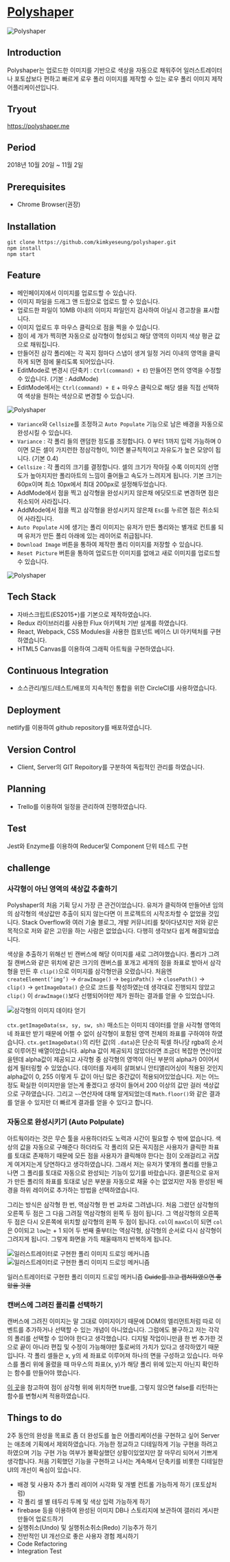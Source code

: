 # [Polyshaper](https://polyshaper.me/)

![Polyshaper](./public/image01.gif)

## Introduction
Polyshaper는 업로드한 이미지를 기반으로 색상을 자동으로 채워주어 일러스트레이터나 포토샵보다 편하고 빠르게 로우 폴리 이미지를 제작할 수 있는 로우 폴리 이미지 제작 어플리케이션입니다.

## Tryout
<https://polyshaper.me>

## Period
2018년 10월 20일 ~ 11월 2일

## Prerequisites
- Chrome Browser(권장)

## Installation
```
git clone https://github.com/kimkyeseung/polyshaper.git
npm install
npm start
```

## Feature
- 메인페이지에서 이미지를 업로드할 수 있습니다.
- 이미지 파일을 드래그 앤 드랍으로 업로드 할 수 있습니다.
- 업로드한 파일이 10MB 이내의 이미지 파일인지 검사하여 아닐시 경고창을 표시합니다.
- 이미지 업로드 후 마우스 클릭으로 점을 찍을 수 있습니다.
- 점이 세 개가 찍히면 자동으로 삼각형이 형성되고 해당 영역의 이미지 색상 평균 값으로 채워집니다.
- 만들어진 삼각 폴리에는 각 꼭지 점마다 스냅이 생겨 일정 거리 이내의 영역을 클릭하게 되면 점에 물리도록 되어있습니다.
- EditMode로 변경시 (단축키 : ```Ctrl(command) + E```) 만들어진 면의 영역을 수정할 수 있습니다. (기본 : AddMode)
- EditMode에서는  ```Ctrl(command) + E``` + 마우스 클릭으로 해당 셀을 직접 선택하여 색상을 원하는 색상으로 변경할 수 있습니다.

![Polyshaper](./public/image02.gif)

- ```Variance```와 ```Cellsize```를 조정하고 ```Auto Populate``` 기능으로 남은 배경을 자동으로 완성시킬 수 있습니다.
- ```Variance``` : 각 폴리 들의 랜덤한 정도를 조정합니다. 0 부터 1까지 입력 가능하며 0이면 모든 셀이 가지런한 정삼각형이, 1이면 불규칙적이고 자유도가 높은 모양이 됩니다. (기본 0.4)
- ```Cellsize``` : 각 폴리의 크기를 결정합니다. 셀의 크기가 작아질 수록 이미지의 선명도가 높아지지만 폴리아트의 느낌이 줄어들고 속도가 느려지게 됩니다. 기본 크기는 60px이며 최소 10px에서 최대 200px로 설정해두었습니다.
- AddMode에서 점을 찍고 삼각형을 완성시키지 않은채 에딧모드로 변경하면 점은 취소되어 사라집니다.
- AddMode에서 점을 찍고 삼각형을 완성시키지 않은채 ```Esc```를 누르면 점은 취소되어 사라집니다.
- ```Auto Populate``` 시에 생기는 폴리 이미지는 유저가 만든 폴리와는 별개로 컨트롤 되며 유저가 만든 폴리 아래에 있는 레이어로 취급됩니다.
- ```Download Image``` 버튼을 통하여 제작한 폴리 이미지를 저장할 수 있습니다.
- ```Reset Picture``` 버튼을 통하여 업로드한 이미지를 없애고 새로 이미지를 업로드할 수 있습니다.

![Polyshaper](./public/image03.gif)

## Tech Stack
- 자바스크립트(ES2015+)를 기본으로 제작하였습니다.
- Redux 라이브러리를 사용한 Flux 아키텍처 기반 설계를 하였습니다.
- React, Webpack, CSS Modules을 사용한 컴포넌트 베이스 UI 아키텍처를 구현하였습니다.
- HTML5 Canvas를 이용하여 그래픽 아트웍을 구현하였습니다.

## Continuous Integration
- 소스관리/빌드/테스트/배포의 지속적인 통합을 위한 CircleCI를 사용하였습니다.

## Deployment
netlify를 이용하여 github repository를 배포하였습니다.

## Version Control
- Client, Server의 GIT Repoitory를 구분하여 독립적인 관리를 하였습니다.

## Planning
- Trello를 이용하여 일정을 관리하여 진행하였습니다. 

## Test
Jest와 Enzyme를 이용하여 Reducer및 Component 단위 테스트 구현

## challenge
### 사각형이 아닌 영역의 색상값 추출하기
Polyshaper의 처음 기획 당시 가장 큰 관건이었습니다. 유저가 클릭하여 만들어낸 임의의 삼각형의 색상값만 추출이 되지 않는다면 이 프로젝트의 시작조차할 수 없었을 것입니다. Stack Overflow와 여러 기술 블로그, 개발 커뮤니티를 찾아다녔지만 저와 같은 목적으로 저와 같은 고민을 하는 사람은 없었습니다. 다행히 생각보다 쉽게 해결되었습니다.

색상을 추출하기 위해선 빈 캔버스에 해당 이미지를 새로 그려야했습니다. 폴리가 그려질 캔버스와 같은 위치에 같은 크기의 캔버스를 포개고 세개의 점을 좌표로 받아서 삼각형을 만든 후 ```clip()```으로 이미지를 삼각형만큼 오렸습니다. 처음엔 ```createElement(‘img’)```  -> ```drawImage()``` -> ```beginPath()``` -> ```closePath()``` -> ```clip()``` -> ```getImageData()``` 순으로 코드를 작성하였는데 생각대로 진행되지 않았고 ```clip()``` 이 ```drawImage()```보다 선행되어야만 제가 원하는 결과를 얻을 수 있었습니다. 

![삼각형의 이미지 데이타 얻기](./public/ref_image01.png)

```ctx.getImageData(sx, sy, sw, sh)``` 매소드는 이미지 데이터를 얻을 사각형 영역의 네 좌표만 받기 때문에 어쩔 수 없이 삼각형이 포함된 영역 전체의 좌표를 구하여야 하였습니다. ```ctx.getImageData()```의 리턴 값(의 ```.data```)은 단순히 픽셀 하나당 rgba의 순서로 이루어진 배열이었습니다. alpha 값이 제공되지 않았더라면 조금더 복잡한 연산이었을텐데 alpha값이 제공되고 사각형 중 삼각형의 영역이 아닌 부분의 alpha가 0이어서 쉽게 필터링할 수 있었습니다. 데이터를 자세히 살펴보니 안티앨리어싱이 적용된 것인지 alpha값이 0, 255 이렇게 두 값이 아닌 많은 중간값이 적용되어있었습니다. 저는 어느정도 확실한 이미지만을 얻는게 좋겠다고 생각이 들어서 200 이상의 값만 걸러 색상값으로 구하였습니다. 그리고 ```~~```연산자에 대해 알게되었는데 ```Math.floor()```와 같은 결과를 얻을 수 있지만 더 빠르게 결과를 얻을 수 있다고 합니다.

### 자동으로 완성시키기 (Auto Polpulate)
아트웍이라는 것은 무슨 툴을 사용하더라도 노력과 시간이 필요할 수 밖에 없습니다. 색상의 값을 자동으로 구해준다 하더라도 각 폴리의 모든 꼭지점은 사용자가 클릭한 좌표를 토대로 존재하기 때문에 모든 점을 사용자가 클릭해야 한다는 점이 오래걸리고 귀찮게 여겨지는게 당연하다고 생각하였습니다. 그래서 저는 유저가 몇개의 폴리를 만들고 나면 그 폴리를 토대로 자동으로 완성되는 기능이 있기를 바랐습니다. 결론적으로 유저가 만든 폴리의 좌표를 토대로 남은 부분을 자동으로 채울 수는 없었지만 자동 완성된 배경을 하위 레이어로 추가하는 방법을 선택하였습니다.

그리는 방식은 삼각형 한 번, 역삼각형 한 번 교차로 그려냅니다. 처음 그렸던 삼각형의 오른쪽 두 점은 그 다음 그려질 역삼각형의 왼쪽 두 점이 됩니다. 그 역삼각형의 오른쪽 두 점은 다시 오른쪽에 위치할 삼각형의 왼쪽 두 점이 됩니다. ```col```이 ```maxCol```이 되면 ```col```은 0이되고 ```low```는 + 1 되어 두 번째 줄부터는 역삼각형, 삼각형의 순서로 다시 삼각형이 그려지게 됩니다. 그렇게 화면을 가득 채울때까지 반복하게 됩니다.

![일러스트레이터로 구현한 폴리 이미지 드로잉 메커니즘](./public/ref_image02_1.gif)
![일러스트레이터로 구현한 폴리 이미지 드로잉 메커니즘](./public/ref_image02_2.gif)

일러스트레이터로 구현한 폴리 이미지 드로잉 메커니즘
~~Guide를 끄고 캡쳐하였으면 좋았을 것을~~

### 캔버스에 그려진 폴리를 선택하기
캔버스에 그려진 이미지는 말 그대로 이미지이기 때문에 DOM의 엘리먼트처럼 따로 이벤트를 추가하거나 선택할 수 있는 개념이 아니었습니다. 그럼에도 불구하고 저는 각각의 폴리를 선택할 수 있어야 한다고 생각했습니다. 디지털 작업이니만큼 한 번 추가한 것으로 끝이 아니라 편집 및 수정이 가능해야만 툴로써의 가치가 있다고 생각하였기 때문입니다. 각 폴리 셀들은 x, y의 세 좌표로 이루어져 하나의 면을 구성하고 있습니다. 마우스를 폴리 위에 올렸을 때 마우스의 좌표(x, y)가 해당 폴리 위에 있는지 아닌지 확인하는 함수를 만들어야 했습니다.

[이 곳](http://blackpawn.com/texts/pointinpoly/default.html)을 참고하여 점이 삼각형 위에 위치하면 true를, 그렇지 않으면 false를 리턴하는 함수를 변형시켜 적용하였습니다. 

## Things to do
2주 동안의 완성을 목표로 좀 더 완성도를 높은 어플리케이션을 구현하고 싶어 Server는 애초에 기획에서 제외하였습니다. 
가능한 정교하고 디테일하게 기능 구현을 하려고 하였으며 기능 구현 가능 여부가 불확실했던 상황이있었지만 잘 마무리 되어서 기쁘게 생각합니다.
처음 기획했던 기능을 구현하고 나서는 계속해서 단축키를 비롯한 디테일한 UI의 개선이 욕심이 있습니다.

- 배경 및 사용자 추가 폴리 레이어 시각화 및 개별 컨트롤 가능하게 하기 (포토샵처럼)
- 각 폴리 셀 별 테두리 두께 및 색상 입력 가능하게 하기 
- firebase 등을 이용하여 완성된 이미지 DB나 스토리지에 보관하여 갤러리 게시판 만들어 업로드하기
- 실행취소(Undo) 및 실행취소취소(Redo) 기능추가 하기
- 전반적인 UI 개선으로 좋은 사용자 경험 제시하기
- Code Refactoring
- Integration Test
